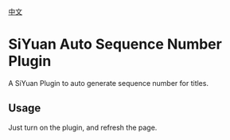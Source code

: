 [中文](https://github.com/dale0525/siyuan-auto-seq-number/blob/main/README_zh_CN.md)

# SiYuan Auto Sequence Number Plugin
A SiYuan Plugin to auto generate sequence number for titles.

## Usage
Just turn on the plugin, and refresh the page.